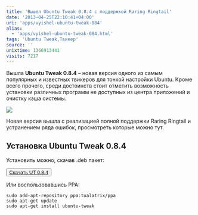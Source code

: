 ```yaml
---
title: 'Вышел Ubuntu Tweak 0.8.4 с поддержкой Raring Ringtail'
date: '2013-04-25T22:10:41+04:00'
uri: 'apps/vyishel-ubuntu-tweak-084'
alias: 
  - 'apps/vyishel-ubuntu-tweak-084.html'
tags: 'Ubuntu Tweak,Твикер'
source: ''
unixtime: 1366913441
visits: 7217
---
```

Вышла **Ubuntu Tweak 0.8.4** – новая версия одного из самым популярных и известных твикеров для тонкой настройки Ubuntu. Кроме всего прочего, среди достоинств стоит отметить возможность установки различных программ не доступных из центра приложений и очистку кэша системы.

[![](img/2013/04/25/22-00/tweak-8681636304-o.jpg)](img/2013/04/25/22-00/tweak-8681636304-o.jpg)

Новая версия вышла с реализацией полной поддержки Raring Ringtail и устранением ряда ошибок, просмотреть которые можно тут.

## Установка Ubuntu Tweak 0.8.4

Установить можно, скачав .deb пакет:

<button>[Скачать UT 0.8.4](https://launchpad.net/ubuntu-tweak/0.8.x/0.8.4/+download/ubuntu-tweak_0.8.4-1_all.deb)</button>

Или воспользовавшись PPA:

```
sudo add-apt-repository ppa:tualatrix/ppa 
sudo apt-get update 
sudo apt-get install ubuntu-tweak
```
